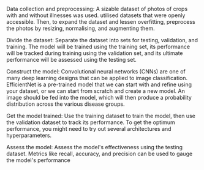 Data collection and preprocessing: A sizable dataset of photos of crops with and without illnesses was used. utilised datasets that were openly accessible. Then, to expand the dataset and lessen overfitting, preprocess the photos by resizing, normalising, and augmenting them.

Divide the dataset: Separate the dataset into sets for testing, validation, and training. The model will be trained using the training set, its performance will be tracked during training using the validation set, and its ultimate performance will be assessed using the testing set.

Construct the model: Convolutional neural networks (CNNs) are one of many deep learning designs that can be applied to image classification. EfficientNet is a pre-trained model that we can start with and refine using your dataset, or we can start from scratch and create a new model. An image should be fed into the model, which will then produce a probability distribution across the various disease groups.

Get the model trained: Use the training dataset to train the model, then use the validation dataset to track its performance. To get the optimum performance, you might need to try out several architectures and hyperparameters.

Assess the model: Assess the model's effectiveness using the testing dataset. Metrics like recall, accuracy, and precision can be used to gauge the model's performance
